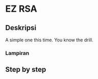 # EZ RSA

## Deskripsi
A simple one this time. You know the drill.

### Lampiran

## Step by step



